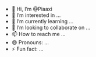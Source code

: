 - 👋 Hi, I’m @Piaaxi
- 👀 I’m interested in ...
- 🌱 I’m currently learning ...
- 💞️ I’m looking to collaborate on ...
- 📫 How to reach me ...
- 😄 Pronouns: ...
- ⚡ Fun fact: ...

<!---
Piaaxi/Piaaxi is a ✨ special ✨ repository because its `README.md` (this file) appears on your GitHub profile.
You can click the Preview link to take a look at your changes.
--->
